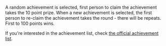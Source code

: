 A random achievement is selected, first person to claim the achievement takes the 10 point prize. When a new achievement is selected, the first person to re-claim the achievement takes the round - there will be repeats. First to 100 points wins.

If you're interested in the achievement list, check [the official achievement list](https://plex1on.github.io/Achievement-Hunt).